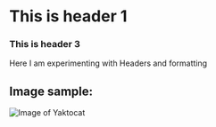 # This is header 1
### This is header 3

Here I am experimenting with Headers and formatting

## Image sample:
![Image of Yaktocat](https://octodex.github.com/images/yaktocat.png)

